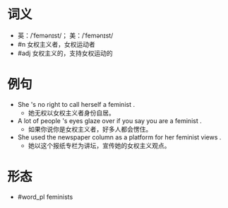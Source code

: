 # 词义
- 英：/ˈfemənɪst/； 美：/ˈfemənɪst/
- #n 女权主义者，女权运动者
- #adj 女权主义的，支持女权运动的
# 例句
- She 's no right to call herself a feminist .
	- 她无权以女权主义者身份自居。
- A lot of people 's eyes glaze over if you say you are a feminist .
	- 如果你说你是女权主义者，好多人都会愣住。
- She used the newspaper column as a platform for her feminist views .
	- 她以这个报纸专栏为讲坛，宣传她的女权主义观点。
# 形态
- #word_pl feminists
